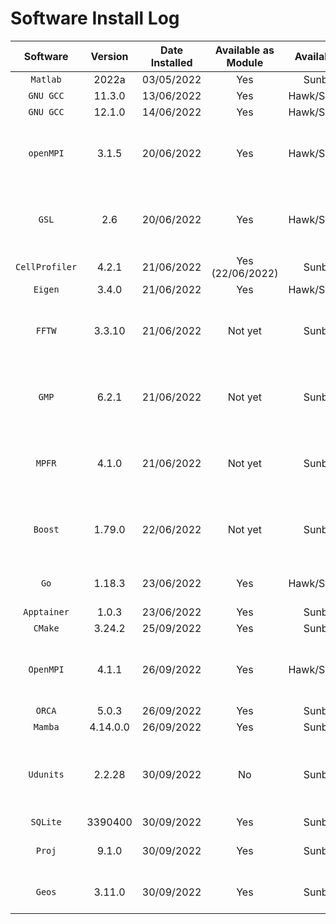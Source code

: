 # Software Install Log

| Software       | Version | Date Installed | Available as Module | Availability | Notes                                                       |
|:--------------:|:-------:|:--------------:|:-------------------:|:------------:|:------------------------------------------------------------|
| `Matlab`       | 2022a   | 03/05/2022     | Yes                 | Sunbird      |                                                             |
| `GNU GCC`      | 11.3.0  | 13/06/2022     | Yes                 | Hawk/Sunbird |                                                             |
| `GNU GCC`      | 12.1.0  | 14/06/2022     | Yes                 | Hawk/Sunbird |                                                             |
| `openMPI`      | 3.1.5   | 20/06/2022     | Yes                 | Hawk/Sunbird | Recompile job for GCC 12.  Still need to do `AVX2` version. |
| `GSL`          | 2.6     | 20/06/2022     | Yes                 | Hawk/Sunbird | Recompile job for GCC 12.  Still need to do for GCC 11      |
| `CellProfiler` | 4.2.1   | 21/06/2022     | Yes (22/06/2022)    | Sunbird      | Singularity container.                                      |
| `Eigen`        | 3.4.0   | 21/06/2022     | Yes                 | Hawk/Sunbird |                                                             |
| `FFTW`         | 3.3.10  | 21/06/2022     | Not yet             | Sunbird      | Local install for JJ Lenz.  Will provide system ones soon.  |
| `GMP`          | 6.2.1   | 21/06/2022     | Not yet             | Sunbird      | Local install for JJ Lenz.  Will provide system ones soon.  |
| `MPFR`         | 4.1.0   | 21/06/2022     | Not yet             | Sunbird      | Local install for JJ Lenz.  Will provide system ones soon.  |
| `Boost`        | 1.79.0  | 22/06/2022     | Not yet             | Sunbird      | Local install for JJ Lenz.  Will provide system ones soon.  |
| `Go`           | 1.18.3  | 23/06/2022     | Yes                 | Hawk/Sunbird | Dependecy for `Apptainer`.                                  |
| `Apptainer`    | 1.0.3   | 23/06/2022     | Yes                 | Sunbird      |                                                             |
| `CMake`        | 3.24.2  | 25/09/2022     | Yes                 | Sunbird      |                                                             |
| `OpenMPI`      | 4.1.1   | 26/09/2022     | Yes                 | Hawk/Sunbird | rsync from Hawk (GNU 9 only) bur needed for dependency.     |
| `ORCA`         | 5.0.3   | 26/09/2022     | Yes                 | Sunbird      | ACLs set                                                    |
| `Mamba`        | 4.14.0.0| 26/09/2022     | Yes                 | Sunbird      |                                                             |
| `Udunits`      | 2.2.28  | 30/09/2022     | No                  | Sunbird      | Installed as dependency.  Module tested but removed until needed. |
| `SQLite`       | 3390400 | 30/09/2022     | Yes                 | Sunbird      |                                                                   |
| `Proj`         | 9.1.0   | 30/09/2022     | Yes                 | Sunbird      | GNU only - Intel being annoying                                   |
| `Geos`         | 3.11.0  | 30/09/2022     | Yes                 | Sunbird      | GNU only - Intel being annoying                                   |
